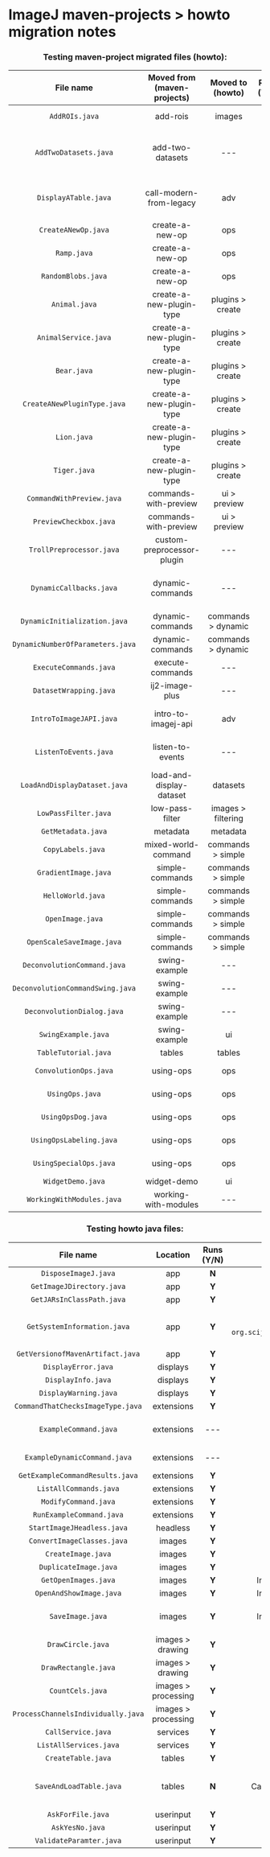 ImageJ maven-projects > howto migration notes
===

<center>

### **Testing maven-project migrated files (howto):**

| File name | Moved from (maven-projects) | Moved to (howto) | Runs (Y/N) | Issues | Action taken | Migrated (Y/N) |Notes |
| :---: | :---: | :---: | :---: | :---: | :---: | :---: | :---: |
| `AddROIs.java` | add-rois | images | **Y** | ROIs do not display on image until interacted with. | --- | **Y** | Calls swing UI. |
| `AddTwoDatasets.java` | add-two-datasets | --- | **Y** | Module throws exception if images are not extactly the same `java.lang.IllegalArgumentException: No matching 'net.imagej.ops.Ops$Math$Add' op`. | --- | **N** | Calls AWT UI. Outputs 1 of 2 datasets as a composite image. Likely not what its supposed to do. |
| `DisplayATable.java` | call-modern-from-legacy | adv | **Y** | --- | Renamed class to `ModernFromLegacy` and file name to `ModernFromLegacy.java` | **Y** | Calls AWT UI. Opens swing table. |
| `CreateANewOp.java` | create-a-new-op | ops | **Y** | --- | --- | **Y** | No UI. Terminal output only. |
| `Ramp.java` | create-a-new-op | ops | **Y** | --- | Renamed file to `RampOp.java`. | **Y** | Calls AWT UI. |
| `RandomBlobs.java` | create-a-new-op | ops | **Y** | --- | Renamed file to `RandomBlobsOp.java` | **Y** |Calls AWT UI. |
| `Animal.java` | create-a-new-plugin-type | plugins > create | --- | --- | --- | **Y** | Dependency for `CreateANewPluginType.java`. |
| `AnimalService.java` | create-a-new-plugin-type | plugins > create | --- | --- | --- | **Y** | Dependency for `CreateANewPluginType.java` |
| `Bear.java` | create-a-new-plugin-type | plugins > create | --- | --- | --- | **Y** | Dependency for `CreateANewPluginType.java` |
| `CreateANewPluginType.java` | create-a-new-plugin-type | plugins > create | **Y** | --- | --- | **Y** | No UI. Terminal output only. |
| `Lion.java` | create-a-new-plugin-type | plugins > create | --- | --- | --- | **Y** | Dependency for `CreateANewPluginType.java` |
| `Tiger.java` | create-a-new-plugin-type | plugins > create | --- | --- | --- | **Y** | Dependency for `CreateANewPluginType.java` | 
| `CommandWithPreview.java` |commands-with-preview | ui > preview | **Y** | --- | --- | **Y** | Calls AWT UI. |
| `PreviewCheckbox.java` | commands-with-preview | ui > preview | **Y** | --- | --- | **Y** | Calls AWT UI. |
| `TrollPreprocessor.java` | custom-preprocessor-plugin | --- | **Y** | Runs for each command for all `.java` files calling UI. Annoying! | --- | **N** | Calls AWT UI. |
| `DynamicCallbacks.java` | dynamic-commands | --- | **Y** | Opens UI. Selecting options either returns input letter (a, b or c) or returns only the first item in the `kindOfThing` list. | --- | **N** | Calls AWT UI. |
| `DynamicInitialization.java` | dynamic-commands | commands > dynamic | **Y** | --- | --- | **Y** | Calls AWT UI. |
| `DynamicNumberOfParameters.java` | dynamic-commands | commands > dynamic | **Y** | --- | --- | **Y** | Calls AWT UI. |
| `ExecuteCommands.java` | execute-commands | --- | **Y** | --- | --- | **N** | --- |
| `DatasetWrapping.java` | ij2-image-plus | --- | **Y** | Doesn't seem to do anything, opens blank image. | --- | **N** | Calls AWT UI. |
| `IntroToImageJAPI.java` | intro-to-imagej-api | adv | **Y** | --- | --- | **Y** | No UI. Opens imagej.net webpage and terminal output. |
| `ListenToEvents.java` | listen-to-events | --- | **Y** | AWT image window does not output events to the terminal, swing image window does. | Possible action: Request swing UI by calling `ij.ui().showUI("swing")`. | **N** | Calls AWT UI (image window only). |
| `LoadAndDisplayDataset.java` | load-and-display-dataset | datasets | **Y** | Input image drawn incorrectly (legacy bug). | --- | **Y** | Calls AWT UI (image window only). |
| `LowPassFilter.java` | low-pass-filter | images > filtering | **Y** | Input image drawn incorrectly (legacy bug). | --- | **Y** |Calls AWT UI. |
| `GetMetadata.java` | metadata | metadata | **Y** | --- | --- | **Y** | --- |
| `CopyLabels.java` | mixed-world-command | commands > simple | **Y** | --- | --- | **Y** | Calls AWT UI. |.
| `GradientImage.java` | simple-commands | commands > simple | **Y** | --- | --- | **Y** | Calls AWT UI. |
| `HelloWorld.java` | simple-commands | commands > simple | **Y** | --- | --- | **Y** | Calls AWT UI. |
| `OpenImage.java` | simple-commands | commands > simple | **Y** | Input image drawn incorretly (legacy bug). | --- | **Y** | Calls AWT UI. |
| `OpenScaleSaveImage.java` | simple-commands | commands > simple | **Y** | --- | --- | **Y** | Calls AWT UI. |
| `DeconvolutionCommand.java` | swing-example | --- | --- | --- | --- | **N** | Depedency for `DeconvolutionDialog.java`. |
| `DeconvolutionCommandSwing.java` | swing-example | --- | --- | --- | --- | **N** |Dependency for `DeconvolutionDialog.java`. |
| `DeconvolutionDialog.java` | swing-example | --- | **Y** | OK and Cancel buttons do not work. Crashes after interaction. | --- | **N** |**Do not migrate until workout bug issue** |
| `SwingExample.java` | swing-example | ui | **Y** | Called swing ui via `ij.ui().showUI("swing")`. | --- | **Y** | Calls swing UI. |
| `TableTutorial.java` | tables | tables | **Y** | --- | --- | **Y** | Calls AWT UI |
| `ConvolutionOps.java` | using-ops | ops | **Y** | --- | --- | **Y** | Displays image windows only. |
| `UsingOps.java` | using-ops | ops | **Y** | --- | --- | **Y** | Displays image window and terminal output. |
| `UsingOpsDog.java` | using-ops |  ops | **Y** | Input image drawn incorrectly (legacy bug). | --- | **Y** | Calls AWT UI. |
| `UsingOpsLabeling.java` | using-ops | ops | **Y** | Input image drawn incorrectly (legacy bug). | --- | **Y** | Calls AWT UI. |
| `UsingSpecialOps.java` | using-ops |ops | **Y** | --- | --- | **Y** | Has commented out code block. Remove? |
| `WidgetDemo.java` | widget-demo | ui | **Y** | --- | --- | **Y** | Calls AWT UI. |
| `WorkingWithModules.java` | working-with-modules | --- | **N** | Missing `images/about` path and throws exception | --- | **N** | --- |


### **Testing howto java files:**

| File name | Location | Runs (Y/N) | Issues | Action taken  | Notes |
| :---: | :---: | :---: | :---: | :---: | :---: |
| `DisposeImageJ.java` | app | **N** | No `main`. | --- | --- |
| `GetImageJDirectory.java` | app | **Y** | --- | --- | No UI. Terminal output only. |
| `GetJARsInClassPath.java` | app | **Y** | --- | --- | No UI. Terminal output only. |
| `GetSystemInformation.java` | app | **Y** | Broken import of `org.scijava.plugins.commands.debug.SystemInformation`. | Pass `org.scijava.plugins.commands.debug.SystemInformation` as a string instead of a class to `ij.command().run()`. Removed import call. | No UI. Terminal output only. |
| `GetVersionofMavenArtifact.java` | app | **Y** | --- | --- | No UI. Terminal output only. |
| `DisplayError.java` | displays | **Y** | --- | --- | Displays dialog box only. |
| `DisplayInfo.java` | displays | **Y** | --- | --- | Displays dialog box only. |
| `DisplayWarning.java` | displays | **Y** | --- | --- | Displays dialog box only. |
| `CommandThatChecksImageType.java` | extensions | **Y** | --- | --- | Calls AWT UI. |
| `ExampleCommand.java` | extensions | --- | --- | --- | Dependency for `RunExampleCommand.java` and `GetExampleCommandResults.java`. |
| `ExampleDynamicCommand.java` | extensions | --- | --- | --- | Dependency for `ModifyCommand.java`. |
| `GetExampleCommandResults.java` | extensions | **Y** | --- | --- | No UI. Terminal output only. |
| `ListAllCommands.java` | extensions | **Y** | --- | --- | No UI. Terminal output only. |
| `ModifyCommand.java` | extensions | **Y** | --- | --- | Calls AWT UI. |
| `RunExampleCommand.java` | extensions | **Y** | --- | --- | Calls AWT UI. |
| `StartImageJHeadless.java` | headless | **Y** | --- | --- | No UI. Terminal output only. |
| `ConvertImageClasses.java` | images | **Y** | --- | --- | No UI. Terminal output only. |
| `CreateImage.java` | images | **Y** | --- | --- | No UI. Terminal output only. |
| `DuplicateImage.java` | images | **Y** | --- | --- | No UI. Terminal output only. |
| `GetOpenImages.java` | images  | **Y** | Input image drawn incorrectly (legacy bug). | --- | Displays image window only. | 
| `OpenAndShowImage.java` | images | **Y** | Input image drawn incorrectly (legacy bug). | --- | Displays image window only. |
| `SaveImage.java` | images | **Y** | Input image drawn incorrectly (legacy bug). | --- | Calls AWT UI. Saved image looks correct, displayed image incorrect. |
| `DrawCircle.java` | images > drawing | **Y** | --- | --- | Displays image window only. |
| `DrawRectangle.java` | images > drawing | **Y** | --- | --- | Displays image window only. |
| `CountCels.java` | images > processing  | **Y** | --- | --- | Displays image window and terminal output. |
| `ProcessChannelsIndividually.java` | images > processing | **Y** | --- | --- | Displays image window only. |
| `CallService.java` | services | **Y** | --- | --- | No UI. Terminal output only. |
| `ListAllServices.java` | services | **Y** | --- | --- | No UI. Terminal output only. |
| `CreateTable.java` | tables | **Y** | --- | --- | Displays table only. |
| `SaveAndLoadTable.java` | tables | **N** | Can't display table, throws `io.scif` exceptions. | --- | Does not display table with `pom.xml` version 26.0.0. Displays table (with exceptions) with `pom.xml` version 28.0.0. |
| `AskForFile.java` | userinput | **Y** | --- | --- | Displays file chooser only. |
| `AskYesNo.java` | userinput | **Y** | --- | --- | Displays dialog box only. |
| `ValidateParamter.java` | userinput | **Y** | --- | --- | Calls AWT UI. |

</center>